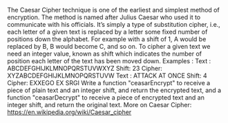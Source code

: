The Caesar Cipher technique is one of the earliest and simplest method of encryption.
The method is named after Julius Caesar who used it to communicate with his officials.
It’s simply a type of substitution cipher, i.e., each letter of a given text is replaced by a letter some fixed number of positions down the alphabet. For example with a shift of 1, A would be replaced by B, B would become C, and so on.
To cipher a given text we need an integer value, known as shift which indicates the number of position each letter of the text has been moved down.
Examples :
Text : ABCDEFGHIJKLMNOPQRSTUVWXYZ
Shift: 23
Cipher: XYZABCDEFGHIJKLMNOPQRSTUVW
Text : ATTACK AT ONCE
Shift: 4
Cipher: EXXEGO EX SRGI
Write a function "ceasarEncrypt" to receive a piece of plain text and an integer shift, and return the encrypted text, and a function "ceasarDecrypt" to receive a piece of encrypted text and an integer shift, and return the original text.
More on Caesar Cipher: https://en.wikipedia.org/wiki/Caesar_cipher 
